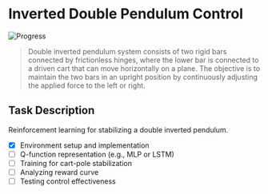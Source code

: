 # Inverted Double Pendulum Control

![Progress](https://progress-bar.dev/20/?title=Progress&width=430&color=cc163a)

> Double inverted pendulum system consists of two rigid bars connected by frictionless hinges, where the lower bar is connected to a driven cart that can move horizontally on a plane. The objective is to maintain the two bars in an upright position by continuously adjusting the applied force to the left or right.

## Task Description
Reinforcement learning for stabilizing a double inverted pendulum.
- [x] Environment setup and implementation
- [ ] Q-function representation (e.g., MLP or LSTM)
- [ ] Training for cart-pole stabilization
- [ ] Analyzing reward curve
- [ ] Testing control effectiveness
